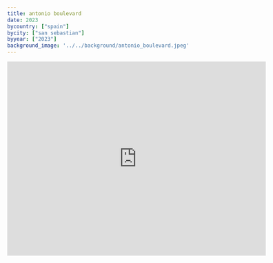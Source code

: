 ```yaml
---
title: antonio boulevard
date: 2023
bycountry: ["spain"]
bycity: ["san sebastian"]
byyear: ["2023"]
background_image: '../../background/antonio_boulevard.jpeg'
---
```


<iframe src="https://www.google.com/maps/embed?pb=!1m18!1m12!1m3!1d2902.6187612660883!2d-1.988019623338294!3d43.322239573772954!2m3!1f0!2f0!3f0!3m2!1i1024!2i768!4f13.1!3m3!1m2!1s0xd51a58de5d7b7dd%3A0xecf830fa9785ab97!2sAntonio%20Boulevard!5e0!3m2!1sen!2sus!4v1702332233507!5m2!1sen!2sus" width="600" height="450" style="border:0;" allowfullscreen="" loading="lazy" referrerpolicy="no-referrer-when-downgrade"></iframe>
